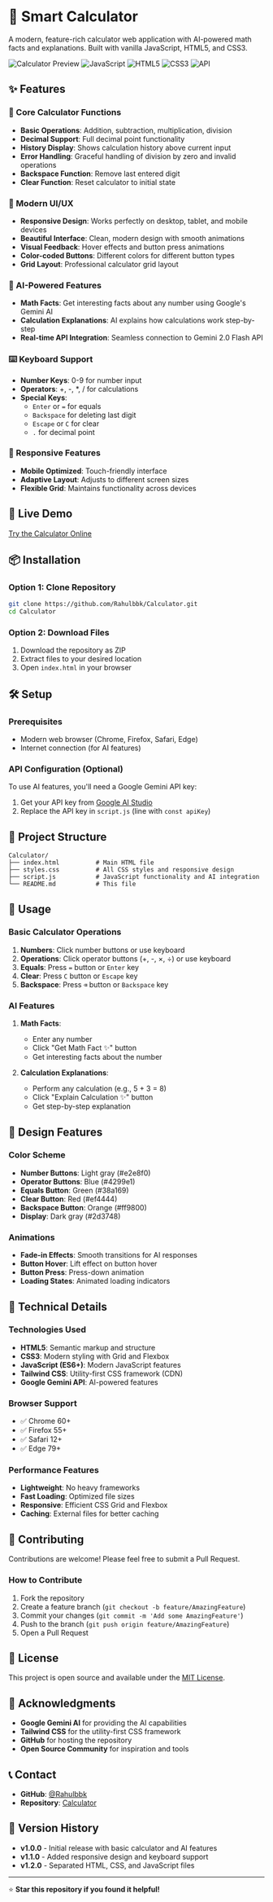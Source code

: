 # 🧮 Smart Calculator

A modern, feature-rich calculator web application with AI-powered math facts and explanations. Built with vanilla JavaScript, HTML5, and CSS3.

![Calculator Preview](https://img.shields.io/badge/Status-Live-brightgreen)
![JavaScript](https://img.shields.io/badge/JavaScript-ES6+-yellow)
![HTML5](https://img.shields.io/badge/HTML5-Valid-orange)
![CSS3](https://img.shields.io/badge/CSS3-Responsive-blue)
![API](https://img.shields.io/badge/API-Gemini%20AI-purple)

## ✨ Features

### 🧮 Core Calculator Functions
- **Basic Operations**: Addition, subtraction, multiplication, division
- **Decimal Support**: Full decimal point functionality
- **History Display**: Shows calculation history above current input
- **Error Handling**: Graceful handling of division by zero and invalid operations
- **Backspace Function**: Remove last entered digit
- **Clear Function**: Reset calculator to initial state

### 🎨 Modern UI/UX
- **Responsive Design**: Works perfectly on desktop, tablet, and mobile devices
- **Beautiful Interface**: Clean, modern design with smooth animations
- **Visual Feedback**: Hover effects and button press animations
- **Color-coded Buttons**: Different colors for different button types
- **Grid Layout**: Professional calculator grid layout

### 🤖 AI-Powered Features
- **Math Facts**: Get interesting facts about any number using Google's Gemini AI
- **Calculation Explanations**: AI explains how calculations work step-by-step
- **Real-time API Integration**: Seamless connection to Gemini 2.0 Flash API

### ⌨️ Keyboard Support
- **Number Keys**: 0-9 for number input
- **Operators**: +, -, *, / for calculations
- **Special Keys**: 
  - `Enter` or `=` for equals
  - `Backspace` for deleting last digit
  - `Escape` or `C` for clear
  - `.` for decimal point

### 📱 Responsive Features
- **Mobile Optimized**: Touch-friendly interface
- **Adaptive Layout**: Adjusts to different screen sizes
- **Flexible Grid**: Maintains functionality across devices

## 🚀 Live Demo

[Try the Calculator Online](https://rahulbbk.github.io/Calculator/)

## 📦 Installation

### Option 1: Clone Repository
```bash
git clone https://github.com/Rahulbbk/Calculator.git
cd Calculator
```

### Option 2: Download Files
1. Download the repository as ZIP
2. Extract files to your desired location
3. Open `index.html` in your browser

## 🛠️ Setup

### Prerequisites
- Modern web browser (Chrome, Firefox, Safari, Edge)
- Internet connection (for AI features)

### API Configuration (Optional)
To use AI features, you'll need a Google Gemini API key:
1. Get your API key from [Google AI Studio](https://makersuite.google.com/app/apikey)
2. Replace the API key in `script.js` (line with `const apiKey`)

## 📁 Project Structure

```
Calculator/
├── index.html          # Main HTML file
├── styles.css          # All CSS styles and responsive design
├── script.js           # JavaScript functionality and AI integration
└── README.md           # This file
```

## 🎯 Usage

### Basic Calculator Operations
1. **Numbers**: Click number buttons or use keyboard
2. **Operations**: Click operator buttons (+, -, ×, ÷) or use keyboard
3. **Equals**: Press `=` button or `Enter` key
4. **Clear**: Press `C` button or `Escape` key
5. **Backspace**: Press `⌫` button or `Backspace` key

### AI Features
1. **Math Facts**: 
   - Enter any number
   - Click "Get Math Fact ✨" button
   - Get interesting facts about the number

2. **Calculation Explanations**:
   - Perform any calculation (e.g., 5 + 3 = 8)
   - Click "Explain Calculation ✨" button
   - Get step-by-step explanation

## 🎨 Design Features

### Color Scheme
- **Number Buttons**: Light gray (#e2e8f0)
- **Operator Buttons**: Blue (#4299e1)
- **Equals Button**: Green (#38a169)
- **Clear Button**: Red (#ef4444)
- **Backspace Button**: Orange (#ff9800)
- **Display**: Dark gray (#2d3748)

### Animations
- **Fade-in Effects**: Smooth transitions for AI responses
- **Button Hover**: Lift effect on button hover
- **Button Press**: Press-down animation
- **Loading States**: Animated loading indicators

## 🔧 Technical Details

### Technologies Used
- **HTML5**: Semantic markup and structure
- **CSS3**: Modern styling with Grid and Flexbox
- **JavaScript (ES6+)**: Modern JavaScript features
- **Tailwind CSS**: Utility-first CSS framework (CDN)
- **Google Gemini API**: AI-powered features

### Browser Support
- ✅ Chrome 60+
- ✅ Firefox 55+
- ✅ Safari 12+
- ✅ Edge 79+

### Performance Features
- **Lightweight**: No heavy frameworks
- **Fast Loading**: Optimized file sizes
- **Responsive**: Efficient CSS Grid and Flexbox
- **Caching**: External files for better caching

## 🤝 Contributing

Contributions are welcome! Please feel free to submit a Pull Request.

### How to Contribute
1. Fork the repository
2. Create a feature branch (`git checkout -b feature/AmazingFeature`)
3. Commit your changes (`git commit -m 'Add some AmazingFeature'`)
4. Push to the branch (`git push origin feature/AmazingFeature`)
5. Open a Pull Request

## 📝 License

This project is open source and available under the [MIT License](LICENSE).

## 🙏 Acknowledgments

- **Google Gemini AI** for providing the AI capabilities
- **Tailwind CSS** for the utility-first CSS framework
- **GitHub** for hosting the repository
- **Open Source Community** for inspiration and tools

## 📞 Contact

- **GitHub**: [@Rahulbbk](https://github.com/Rahulbbk)
- **Repository**: [Calculator](https://github.com/Rahulbbk/Calculator)

## 🔄 Version History

- **v1.0.0** - Initial release with basic calculator and AI features
- **v1.1.0** - Added responsive design and keyboard support
- **v1.2.0** - Separated HTML, CSS, and JavaScript files

---

⭐ **Star this repository if you found it helpful!** 
